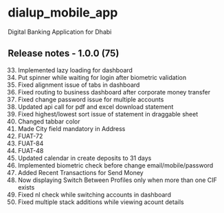 # dialup_mobile_app

Digital Banking Application for Dhabi

## Release notes - 1.0.0 (75)

33. Implemented lazy loading for dashboard
34. Put spinner while waiting for login after biometric validation
35. Fixed alignment issue of tabs in dashboard
36. Fixed routing to business dashboard after corporate money transfer
37. Fixed change password issue for multiple accounts
38. Updated api call for pdf and excel download statement
39. Fixed highest/lowest sort issue of statement in draggable sheet
40. Changed tabbar color
41. Made City field mandatory in Address
42. FUAT-72
43. FUAT-84
44. FUAT-48
45. Updated calendar in create deposits to 31 days
46. Implemented biometric check before change email/mobile/password
47. Added Recent Transactions for Send Money
48. Now displaying Switch Between Profiles only when more than one CIF exists
49. Fixed nl check while switching accounts in dashboard
50. Fixed multiple stack additions while viewing acount details
